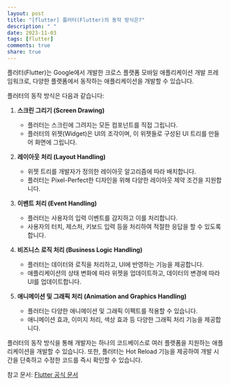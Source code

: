 ```yaml
---
layout: post
title: "[flutter] 플러터(Flutter)의 동작 방식은?"
description: " "
date: 2023-11-03
tags: [flutter]
comments: true
share: true
---
```


플러터(Flutter)는 Google에서 개발한 크로스 플랫폼 모바일 애플리케이션 개발 프레임워크로, 다양한 플랫폼에서 동작하는 애플리케이션을 개발할 수 있습니다. 

플러터의 동작 방식은 다음과 같습니다:

1. **스크린 그리기 (Screen Drawing)**
   - 플러터는 스크린에 그려지는 모든 컴포넌트를 직접 그립니다.
   - 플러터의 위젯(Widget)은 UI의 조각이며, 이 위젯들로 구성된 UI 트리를 만들어 화면에 그립니다.

2. **레이아웃 처리 (Layout Handling)**
   - 위젯 트리를 개발자가 정의한 레이아웃 알고리즘에 따라 배치합니다.
   - 플러터는 Pixel-Perfect한 디자인을 위해 다양한 레이아웃 제약 조건을 지원합니다.

3. **이벤트 처리 (Event Handling)**
   - 플러터는 사용자의 입력 이벤트를 감지하고 이를 처리합니다.
   - 사용자의 터치, 제스처, 키보드 입력 등을 처리하여 적절한 응답을 할 수 있도록 합니다.

4. **비즈니스 로직 처리 (Business Logic Handling)**
   - 플러터는 데이터와 로직을 처리하고, UI에 반영하는 기능을 제공합니다.
   - 애플리케이션의 상태 변화에 따라 위젯을 업데이트하고, 데이터의 변경에 따라 UI를 업데이트합니다.

5. **애니메이션 및 그래픽 처리 (Animation and Graphics Handling)**
   - 플러터는 다양한 애니메이션 및 그래픽 이펙트를 적용할 수 있습니다.
   - 애니메이션 효과, 이미지 처리, 색상 효과 등 다양한 그래픽 처리 기능을 제공합니다.

플러터의 동작 방식을 통해 개발자는 하나의 코드베이스로 여러 플랫폼을 지원하는 애플리케이션을 개발할 수 있습니다. 또한, 플러터는 Hot Reload 기능을 제공하여 개발 시간을 단축하고 수정한 코드를 즉시 확인할 수 있습니다.

참고 문서: [Flutter 공식 문서](https://flutter.dev/docs)